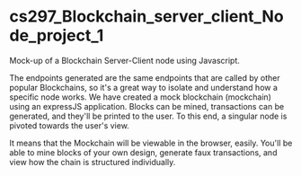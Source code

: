 # cs297_Blockchain_server_client_Node_project_1
Mock-up of a Blockchain Server-Client node using Javascript.

The endpoints generated are the same endpoints that are called by other popular Blockchains, 
so it's a great way to isolate and understand how a specific node works.
We have created a mock blockchain (mockchain) using an expressJS application. 
Blocks can be mined, transactions can be generated, and they'll be printed to the user. To this end, a singular node is pivoted towards the user's view.

It means that the Mockchain will be viewable in the browser, easily. You'll be able to mine blocks of your own design, generate faux transactions, and view how the chain is structured individually.
